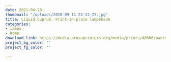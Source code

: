 ```yaml
---
date: 2021-04-28
thumbnail: "/uploads/2020-09-11-22-22-25.jpg"
title: Liquid Cuprum. Print-in-place lampshade
categories:
- lamps
- home
download_link: https://media.prusaprinters.org/media/prints/40606/packs/86772_1790bd40-e048-4feb-a5f9-e7e33ea263c7/liquid-cuprum-print-in-place-lampshade-model_files.zip#_ga=2.85637789.529317066.1619385758-1521836024.1614377370
project_bg_color: ''
project_fg_color: ''

---
```

